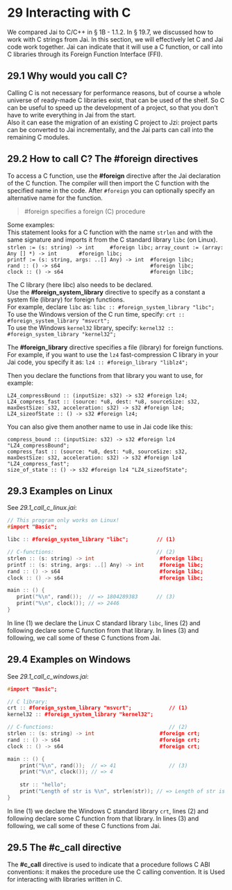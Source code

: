 # 29 Interacting with C

We compared Jai to C/C++ in § 1B - 1.1.2. In § 19.7, we discussed how to work with C strings from Jai.
In this section, we will effectively let C and Jai code work together. Jai can indicate that it will use a C function, or call into C libraries through its Foreign Function Interface (FFI).

## 29.1 Why would you call C?
Calling C is not necessary for performance reasons, but of course a whole universe of ready-made C libraries exist, that can be used of the shelf. So C can be useful to speed up the development of a project, so that you don't have to write everything in Jai from the start.  
Also it can ease the migration of an existing C project to Jzi: project parts can be converted to Jai incrementally, and the Jai parts can call into the remaining C modules.

## 29.2 How to call C? The #foreign directives
To access a C function, use the **#foreign**  directive after the Jai declaration of the C function. The compiler will then import the C function with the specified name in the code. After `#foreign` you can optionally specify an alternative name for the function.

> #foreign		specifies a foreign (C) procedure 

Some examples:	
This statement looks for a C function with the name `strlen` and with the same signature and imports it from the C standard library `libc` (on Linux).  
`strlen := (s: string) -> int     #foreign libc;`
`array_count := (array: Any [] *) -> int       #foreign libc;`  
`printf := (s: string, args: ..[] Any) -> int  #foreign libc;`  
`rand :: () -> s64                             #foreign libc;`  
`clock :: () -> s64                            #foreign libc;`  	

The C library (here libc) also needs to be declared.  
Use the **#foreign_system_library** directive to specify as a constant a system file (library) for foreign functions.  
For example, declare `libc` as: `libc :: #foreign_system_library "libc";`  
To use the Windows version of the C run time, specify:  `crt :: #foreign_system_library "msvcrt";`  
To use the Windows `kernel32` library, specify:         `kernel32 :: #foreign_system_library "kernel32";`  

The **#foreign_library** directive specifies a file (library) for foreign functions. For example, if you want to use the `lz4` fast-compression C library in your Jai code, you specify it as:
`lz4 :: #foreign_library "liblz4";`

Then you declare the functions from that library you want to use, for example:
```
LZ4_compressBound :: (inputSize: s32) -> s32 #foreign lz4;
LZ4_compress_fast :: (source: *u8, dest: *u8, sourceSize: s32, maxDestSize: s32, acceleration: s32) -> s32 #foreign lz4;
LZ4_sizeofState :: () -> s32 #foreign lz4;
```

You can also give them another name to use in Jai code like this:
```
compress_bound :: (inputSize: s32) -> s32 #foreign lz4 "LZ4_compressBound";
compress_fast :: (source: *u8, dest: *u8, sourceSize: s32, maxDestSize: s32, acceleration: s32) -> s32 #foreign lz4 "LZ4_compress_fast";
size_of_state :: () -> s32 #foreign lz4 "LZ4_sizeofState";
```

## 29.3 Examples on Linux 
See _29.1_call_c_linux.jai_:
```c++
// This program only works on Linux!
#import "Basic";

libc :: #foreign_system_library "libc";         // (1)

// C-functions:                                 // (2)
strlen :: (s: string) -> int                     #foreign libc;
printf :: (s: string, args: ..[] Any) -> int     #foreign libc;
rand :: () -> s64                                #foreign libc;
clock :: () -> s64                               #foreign libc;

main :: () {
   print("%\n", rand());  // => 1804289383      // (3)
   print("%\n", clock()); // => 2446
}
```

In line (1) we declare the Linux C standard library `libc`, lines (2) and following declare some C function from that library. In lines (3) and following, we call some of these C functions from Jai.

## 29.4 Examples on Windows 
See _29.1_call_c_windows.jai_:
```c++
#import "Basic";

// C library:
crt :: #foreign_system_library "msvcrt";            // (1)
kernel32 :: #foreign_system_library "kernel32";

// C-functions:                                     // (2)
strlen :: (s: string) -> int                     #foreign crt;
rand :: () -> s64                                #foreign crt;
clock :: () -> s64                               #foreign crt;

main :: () {
    print("%\n", rand());  // => 41                 // (3)
    print("%\n", clock()); // => 4 
    
    str :: "hello";
    print("Length of str is %\n", strlen(str)); // => Length of str is 1 (??)
}
```

In line (1) we declare the Windows C standard library `crt`, lines (2) and following declare some C function from that library. In lines (3) and following, we call some of these C functions from Jai.

## 29.5 The #c_call directive 
The **#c_call** directive is used to indicate that a procedure follows C ABI conventions: it makes the procedure use the C calling convention. It is Used for interacting with libraries written in C. 
